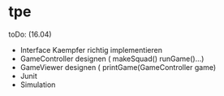 tpe
===
toDo: (16.04)

- Interface Kaempfer richtig implementieren
- GameController designen ( makeSquad() runGame()...)
- GameViewer designen ( printGame(GameController game)
- Junit
- Simulation
